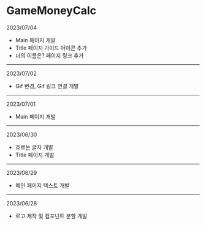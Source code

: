 # GameMoneyCalc

2023/07/04
* Main 페이지 개발
* Title 페이지 가이드 아이콘 추가
* 너의 이름은? 페이지 링크 추가

---
2023/07/02
* Gif 변경, Gif 링크 연결 개발

---
2023/07/01
* Main 페이지 개발

---
2023/06/30
* 흐르는 글자 개발
* Title 페이지 개발

---
2023/06/29
* 메인 페이지 텍스트 개발

---
2023/06/28
* 로고 제작 및 컴포넌트 분할 개발